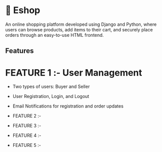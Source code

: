 # 🛒 Eshop 
An online shopping platform developed using Django and Python, where users can browse products, add items to their cart, and securely place orders through an easy-to-use HTML frontend.

## Features 
# FEATURE 1 :- User Management
- Two types of users: Buyer and Seller
- User Registration, Login, and Logout
- Email Notifications for registration and order updates
  
- FEATURE 2 :- 
- FEATURE 3 :- 
- FEATURE 4 :- 
- FEATURE 5 :- 
